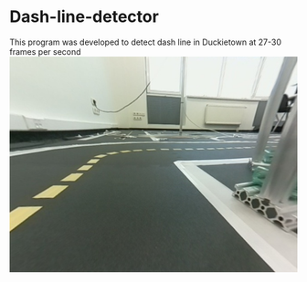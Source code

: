 # Dash-line-detector
This program was developed to detect dash line in Duckietown at 27-30 frames per second
![alt text](https://github.com/makogon2907/Dash-line-detector/blob/master/results/before.jpg)
